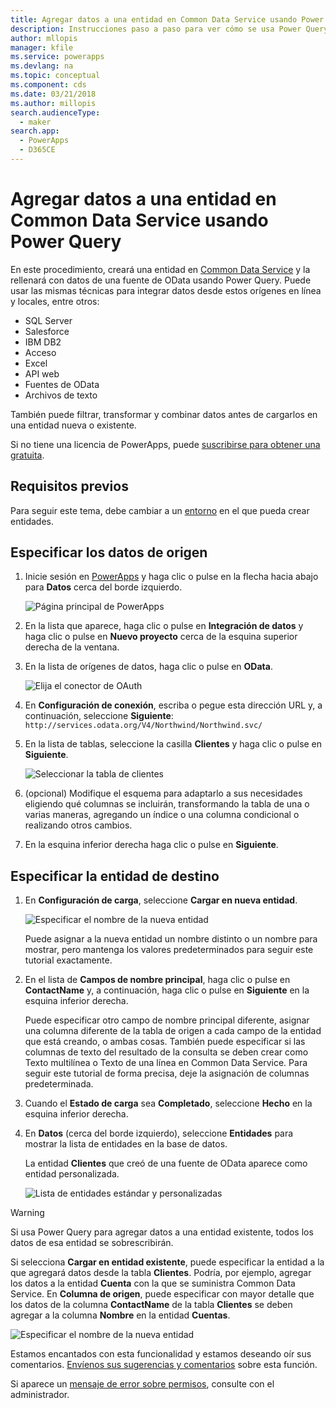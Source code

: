 ```yaml
---
title: Agregar datos a una entidad en Common Data Service usando Power Query | Microsoft Docs
description: Instrucciones paso a paso para ver cómo se usa Power Query para agregar datos a una entidad nueva o existente en Common Data Service desde otro origen de datos.
author: mllopis
manager: kfile
ms.service: powerapps
ms.devlang: na
ms.topic: conceptual
ms.component: cds
ms.date: 03/21/2018
ms.author: millopis
search.audienceType:
  - maker
search.app:
  - PowerApps
  - D365CE
---
```


# <a name="add-data-to-an-entity-in-common-data-service-by-using-power-query"></a>Agregar datos a una entidad en Common Data Service usando Power Query
En este procedimiento, creará una entidad en [Common Data Service](data-platform-intro.md) y la rellenará con datos de una fuente de OData usando Power Query. Puede usar las mismas técnicas para integrar datos desde estos orígenes en línea y locales, entre otros:

* SQL Server
* Salesforce
* IBM DB2
* Acceso
* Excel
* API web
* Fuentes de OData
* Archivos de texto

También puede filtrar, transformar y combinar datos antes de cargarlos en una entidad nueva o existente.

Si no tiene una licencia de PowerApps, puede [suscribirse para obtener una gratuita](../signup-for-powerapps.md).

## <a name="prerequisites"></a>Requisitos previos
Para seguir este tema, debe cambiar a un [entorno](../canvas-apps/working-with-environments.md) en el que pueda crear entidades.

## <a name="specify-the-source-data"></a>Especificar los datos de origen

1. Inicie sesión en [PowerApps](https://web.powerapps.com/?utm_source=padocs&utm_medium=linkinadoc&utm_campaign=referralsfromdoc) y haga clic o pulse en la flecha hacia abajo para **Datos** cerca del borde izquierdo.

    ![Página principal de PowerApps](./media/data-platform-cds-newentity-pq/sign-in.png)

1. En la lista que aparece, haga clic o pulse en **Integración de datos** y haga clic o pulse en **Nuevo proyecto** cerca de la esquina superior derecha de la ventana.

1. En la lista de orígenes de datos, haga clic o pulse en **OData**.

    ![Elija el conector de OAuth](./media/data-platform-cds-newentity-pq/choose-odata.png)

1. En **Configuración de conexión**, escriba o pegue esta dirección URL y, a continuación, seleccione **Siguiente**:<br>
`http://services.odata.org/V4/Northwind/Northwind.svc/`

1. En la lista de tablas, seleccione la casilla **Clientes** y haga clic o pulse en **Siguiente**.

    ![Seleccionar la tabla de clientes](./media/data-platform-cds-newentity-pq/select-table.png)

1. (opcional) Modifique el esquema para adaptarlo a sus necesidades eligiendo qué columnas se incluirán, transformando la tabla de una o varias maneras, agregando un índice o una columna condicional o realizando otros cambios.

1. En la esquina inferior derecha haga clic o pulse en **Siguiente**.

## <a name="specify-the-target-entity"></a>Especificar la entidad de destino
1. En **Configuración de carga**, seleccione **Cargar en nueva entidad**.

    ![Especificar el nombre de la nueva entidad](./media/data-platform-cds-newentity-pq/new-entity-name.png)

    Puede asignar a la nueva entidad un nombre distinto o un nombre para mostrar, pero mantenga los valores predeterminados para seguir este tutorial exactamente.

1. En el lista de **Campos de nombre principal**, haga clic o pulse en **ContactName** y, a continuación, haga clic o pulse en **Siguiente** en la esquina inferior derecha.

    Puede especificar otro campo de nombre principal diferente, asignar una columna diferente de la tabla de origen a cada campo de la entidad que está creando, o ambas cosas. También puede especificar si las columnas de texto del resultado de la consulta se deben crear como Texto multilínea o Texto de una línea en Common Data Service. Para seguir este tutorial de forma precisa, deje la asignación de columnas predeterminada.

1. Cuando el **Estado de carga** sea **Completado**, seleccione **Hecho** en la esquina inferior derecha.

1. En **Datos** (cerca del borde izquierdo), seleccione **Entidades** para mostrar la lista de entidades en la base de datos.

    La entidad **Clientes** que creó de una fuente de OData aparece como entidad personalizada.

    ![Lista de entidades estándar y personalizadas](./media/data-platform-cds-newentity-pq/entity-list.png)

> [!WARNING]
> Si usa Power Query para agregar datos a una entidad existente, todos los datos de esa entidad se sobrescribirán.

Si selecciona **Cargar en entidad existente**, puede especificar la entidad a la que agregará datos desde la tabla **Clientes**. Podría, por ejemplo, agregar los datos a la entidad **Cuenta** con la que se suministra Common Data Service. En **Columna de origen**, puede especificar con mayor detalle que los datos de la columna **ContactName** de la tabla **Clientes** se deben agregar a la columna **Nombre** en la entidad **Cuentas**.

![Especificar el nombre de la nueva entidad](./media/data-platform-cds-newentity-pq/existing-entity.png)

Estamos encantados con esta funcionalidad y estamos deseando oír sus comentarios. [Envíenos sus sugerencias y comentarios](https://powerusers.microsoft.com/t5/PowerApps-Community/ct-p/PowerApps1) sobre esta función.

Si aparece un [mensaje de error sobre permisos](data-platform-cds-newentity-troubleshooting-mashup.md), consulte con el administrador.
